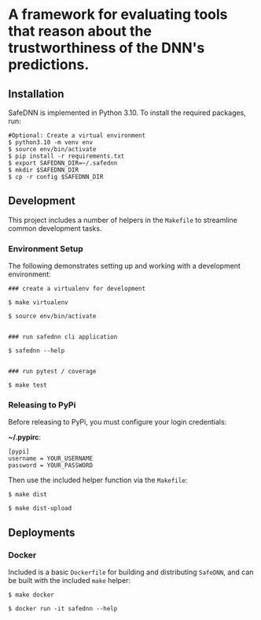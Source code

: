 # A framework for evaluating tools that reason about the trustworthiness of the DNN's predictions.

## Installation
SafeDNN is implemented in Python 3.10. To install the required packages, run:

```shell
#Optional: Create a virtual environment
$ python3.10 -m venv env
$ source env/bin/activate
$ pip install -r requirements.txt
$ export SAFEDNN_DIR=~/.safednn
$ mkdir $SAFEDNN_DIR
$ cp -r config $SAFEDNN_DIR
```


## Development

This project includes a number of helpers in the `Makefile` to streamline common development tasks.

### Environment Setup

The following demonstrates setting up and working with a development environment:

```
### create a virtualenv for development

$ make virtualenv

$ source env/bin/activate


### run safednn cli application

$ safednn --help


### run pytest / coverage

$ make test
```


### Releasing to PyPi

Before releasing to PyPi, you must configure your login credentials:

**~/.pypirc**:

```
[pypi]
username = YOUR_USERNAME
password = YOUR_PASSWORD
```

Then use the included helper function via the `Makefile`:

```
$ make dist

$ make dist-upload
```

## Deployments

### Docker

Included is a basic `Dockerfile` for building and distributing `SafeDNN`,
and can be built with the included `make` helper:

```
$ make docker

$ docker run -it safednn --help
```
